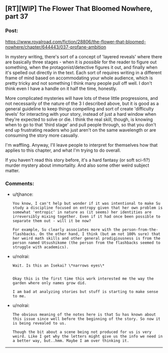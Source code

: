 ## [RT][WIP] The Flower That Bloomed Nowhere, part 37

### Post:

https://www.royalroad.com/fiction/28806/the-flower-that-bloomed-nowhere/chapter/644443/037-profane-ambition

In mystery writing, there's sort of a concept of 'layered reveals' where there are basically three stages - when it is _possible_ for the reader to figure out something, when the protagonist/detective figures it out, and finally when it's spelled out directly in the text. Each sort of requires writing in a different frame of mind based on accommodating your whole audience, which is pretty tricky and not something I think many people pull off well. I don't think even I have a handle on it half the time, honestly.

More complicated mysteries will have lots of these little progressions, and not necessarily of the nature of the 3 I described above, but it is good as a general guideline to keep things compelling and sort of create 'difficulty levels' for interacting with your story, instead of just a hard window when they're expected to solve or die. I think the real skill, though, is knowing when to go to that 'third stage' and pull people through, so that you don't end up frustrating readers who just aren't on the same wavelength or are consuming the story more casually.

I'm waffling. Anyway, I'll leave people to interpret for themselves how that applies to this chapter, and what I'm trying to do overall.

If you haven't read this story before, it's a hard fantasy (or soft sci-fi?) murder mystery about immortality. And also some other weird subject matter.

### Comments:

- u/tjhance:
  ```
  You know, I can't help but wonder if it was intentional to make Su study a discipline focused on entropy given that her own problem is somewhat 'entropic' in nature as (it seems) her identities are irreversibly mixing together. Even if it had once been possible to separate them out - will it be now?

  For example, Su clearly associates more with the person-from-the-flashbacks. On the other hand, I think (but am not 100% sure) that her weird math skills and other general prodigiousness is from the person named Utsushikome (the person from the flashbacks seemed to struggle with academics).
  ```

- u/nolrai:
  ```
  Wait. Is this an Isekai? \*narrows eyes\*  


  Okay this is the first time this work interested me the way the garden where only names grow did.

  I am bad at analyzing stories but stuff is starting to make sense to me.
  ```

- u/nolrai:
  ```
  The obvious meaning of the notes here is that Su has known about this issue since well before the beginning of the story. So now it is being revealed to us.

  Though the bit about a scene being not produced for us is very weird. Like I get why the letters might give us the info we need in a better way, but..hmm. Maybe I am over thinking it.
  ```

---

